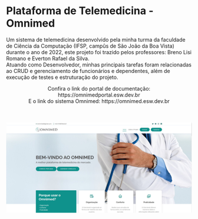 <h1>Plataforma de Telemedicina - Omnimed</h1>
<p>
  Um sistema de telemedicina desenvolvido pela minha turma da faculdade de Ciência da Computação (IFSP, campûs de São João da Boa Vista) durante o ano de 2022, este projeto foi trazido pelos professores: Breno Lisi Romano e Everton Rafael da Silva. 
  <br>Atuando como Desenvolvedor, minhas principais tarefas foram relacionadas ao CRUD e gerenciamento de funcionários e dependentes, além de execução de testes e estruturação do projeto.

<div align="center">
  Confira o link do portal de documentação: https://omnimedportal.esw.dev.br <br>
  E o link do sistema Omnimed: https://omnimed.esw.dev.br
  
  <br><br>
  <img src="omnimed.jpg"/>
</div>

</p>
